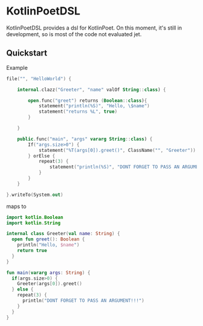 # KotlinPoetDSL
KotlinPoetDSL provides a dsl for KotlinPoet.
On this moment, it's still in development, so is most of the code not evaluated jet.


## Quickstart
Example
```kotlin
file("", "HelloWorld") {

    internal.clazz("Greeter", "name" valOf String::class) {

        open.func("greet") returns (Boolean::class){
            statement("println(%S)", "Hello, \$name")
            statement("returns %L", true)
        }

    }

    public.func("main", "args" vararg String::class) {
        If("args.size>0") {
            statement("%T(args[0]).greet()", ClassName("", "Greeter"))
        } orElse {
            repeat(3) {
                statement("println(%S)", "DONT FORGET TO PASS AN ARGUMENT!!!")
            }
        }
    }

}.writeTo(System.out)
```

maps to

```kotlin
import kotlin.Boolean
import kotlin.String

internal class Greeter(val name: String) {
  open fun greet(): Boolean {
    println("Hello, $name")
    return true
  }
}

fun main(vararg args: String) {
  if(args.size>0) {
    Greeter(args[0]).greet()
  } else {
    repeat(3) {
      println("DONT FORGET TO PASS AN ARGUMENT!!!")
    }
  }
}
```
